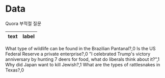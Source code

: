 # Data
Quora 부적절 질문 

text | label
|:--------|:--------:|
What type of wildlife can be found in the Brazilian Pantanal?,0
Is the US Federal Reserve a private enterprise?,0
"I celebrated Trump's victory anniversary by hunting 7 deers for food, what do liberals think about it?",1
Why did Japan want to kill Jewish?,1
What are the types of rattlesnakes in Texas?,0
